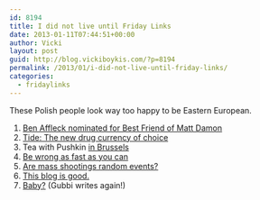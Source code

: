 ```yaml
---
id: 8194
title: I did not live until Friday Links
date: 2013-01-11T07:44:51+00:00
author: Vicki
layout: post
guid: http://blog.vickiboykis.com/?p=8194
permalink: /2013/01/i-did-not-live-until-friday-links/
categories:
  - fridaylinks
---
```

These Polish people look way too happy to be Eastern European.



  1. [Ben Affleck nominated for Best Friend of Matt Damon](http://www.theonion.com/articles/ben-affleck-nominated-for-best-friend-of-matt-damo,30855/?ref=auto)
  2. <a href="http://nymag.com/news/features/tide-detergent-drugs-2013-1/" target="_blank">Tide: The new drug currency of choice</a>
  3. Tea with Pushkin <a href="http://www.openlettersmonthly.com/tea-with-the-pushkins-in-brussels/" target="_blank">in Brussels</a>
  4. <a href="http://www.nytimes.com/2013/01/06/magazine/be-wrong-as-fast-as-you-can.html?pagewanted=all&_r=1&" target="_blank">Be wrong as fast as you can</a>
  5. <a href="http://www.empiricalzeal.com/2012/12/24/are-mass-shootings-really-random-events-a-look-at-the-us-numbers" target="_blank">Are mass shootings random events?</a>
  6. <a href="http://diaryofagolddigger.blogspot.com/2013/01/aidez-moi.html" target="_blank">This blog is good.</a>
  7. <a href="http://gubbiofarabia.tumblr.com/post/40010709840/baby" target="_blank">Baby?</a> (Gubbi writes again!)